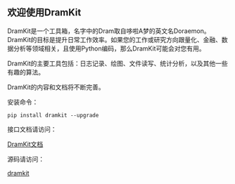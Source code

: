 ## 欢迎使用DramKit

DramKit是一个工具箱，名字中的Dram取自哆啦A梦的英文名Doraemon。DramKit的目标是提升日常工作效率。如果您的工作或研究方向跟量化、金融、数据分析等领域相关，且使用Python编码，那么DramKit可能会对您有用。

DramKit的主要工具包括：日志记录、绘图、文件读写、统计分析，以及其他一些有趣的算法。

DramKit的内容和文档将不断完善。

安装命令：

```
pip install dramkit --upgrade
```

接口文档请访问：

[DramKit文档](http://www.glhyy.cn/dramkit/docs/html/index.html)

源码请访问：

[dramkit](https://github.com/Genlovy-Hoo/dramkit/)

